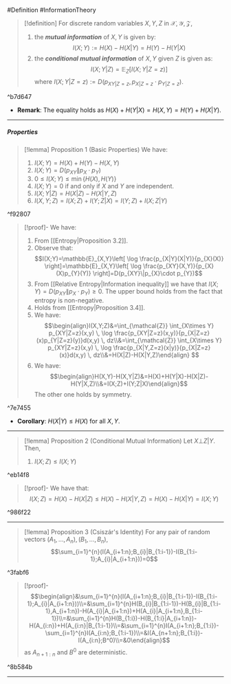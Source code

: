 #Definition #InformationTheory 

> [!definition]
> For discrete random variables $X,Y,Z$ in $\mathcal{X},\mathcal{Y},\mathcal{Z}$, 
> 1. the ***mutual information*** of $X,Y$ is given by: $$I(X;Y):=H(X) - H(X|Y)=H(Y)-H(Y|X)$$
> 2. the ***conditional mutual information*** of $X,Y$ given $Z$ is given as: $$I(X;Y|Z)=\mathbb{E}_{Z}[I(X;Y|Z=z)]$$where $I(X;Y|Z=z):=D(p_{XY|Z=z},p_{X|Z=z}\cdot p_{Y|Z=z})$.

^b7d647

- **Remark**: The equality holds as $H(X)+H(Y|X)=H(X,Y)=H(Y)+H(X|Y)$.
---
##### Properties
> [!lemma] Proposition 1 (Basic Properties)
> We have:
> 1. $I(X;Y)=H(X)+H(Y)-H(X,Y)$
> 1. $I(X;Y)=D(p_{XY}\|p_{X}\cdot p_{Y})$
> 2. $0\leq I(X;Y)\leq \min\{ H(X),H(Y) \}$
> 3. $I(X;Y)=0$ if and only if $X$ and $Y$ are independent.
> 4. $I(X;Y|Z)=H(X|Z)-H(X|Y,Z)$
> 5. $I(X,Y;Z)=I(X;Z)+I(Y;Z|X)=I(Y;Z)+I(X;Z|Y)$

^f92807

> [!proof]-
> We have:
> 1. From [[Entropy|Proposition 3.2]].
> 1. Observe that: $$I(X;Y)=\mathbb{E}_{X,Y}\left[ \log \frac{p_{X|Y}(X|Y)}{p_{X}(X)} \right]=\mathbb{E}_{X,Y}\left[ \log \frac{p_{XY}(X,Y)}{p_{X}(X)p_{Y}(Y)} \right]=D(p_{XY}\|p_{X}\cdot p_{Y})$$
> 2. From [[Relative Entropy|Information inequality]] we have that $I(X;Y)=D(p_{XY}\|p_{X}\cdot p_{Y})\geq 0$. The upper bound holds from the fact that entropy is non-negative.
> 3. Holds from [[Entropy|Proposition 3.4]].
> 4. We have: $$\begin{align}I(X,Y;Z)&=\int_{\mathcal{Z}} \int_{X\times Y} p_{XY|Z=z}(x,y)  \, \log \frac{p_{XY|Z=z}(x,y)}{p_{X|Z=z}(x)p_{Y|Z=z}(y)}d(x,y)  \, dz\\&=\int_{\mathcal{Z}} \int_{X\times Y} p_{XY|Z=z}(x,y)  \, \log \frac{p_{X|Y,Z=z}(x|y)}{p_{X|Z=z}(x)}d(x,y)  \, dz\\&=H(X|Z)-H(X|Y,Z)\end{align} $$
> 5. We have: $$\begin{align}H(X,Y)-H(X,Y|Z)&=H(X)+H(Y|X)-H(X|Z)-H(Y|X,Z)\\&=I(X;Z)+I(Y;Z|X)\end{align}$$The other one holds by symmetry.

^7e7455

- **Corollary**: $H(X|Y)\leq H(X)$ for all $X,Y$. 
---
> [!lemma] Proposition 2 (Conditional Mutual Information)
> Let $X{\bot}Z|Y$. Then, 
> 1. $I(X;Z)\leq I(X;Y)$

^eb14f8

> [!proof]-
> We have that: $$I(X;Z)=H(X)-H(X|Z)\le H(X)-H(X|Y,Z)=H(X)-H(X|Y)=I(X;Y)$$

^986f22

---
> [!lemma] Proposition 3 (Csiszár's Identity)
> For any pair of random vectors $(A_{1},\dots,A_{n}),(B_{1},...,B_{n})$, $$\sum_{i=1}^{n}(I(A_{i+1:n};B_{i}|B_{1:i-1})-I(B_{1:i-1};A_{i}|A_{i+1:n}))=0$$

^3fabf6

> [!proof]-
> $$\begin{align}&\sum_{i=1}^{n}(I(A_{i+1:n};B_{i}|B_{1:i-1})-I(B_{1:i-1};A_{i}|A_{i+1:n}))\\=&\sum_{i=1}^{n}H(B_{i}|B_{1:i-1})-H(B_{i}|B_{1:i-1},A_{i+1:n})-H(A_{i}|A_{i+1:n})+H(A_{i}|A_{i+1:n},B_{1:i-1})\\=&\sum_{i=1}^{n}H(B_{1:i})-H(B_{1:i}|A_{i+1:n})-H(A_{i:n})+H(A_{i:n}|B_{1:i-1})\\=&\sum_{i=1}^{n}I(A_{i+1:n};B_{1:i})-\sum_{i=1}^{n}I(A_{i:n};B_{1:i-1})\\=&I(A_{n+1:n};B_{1:i})-I(A_{i:n};B^0)\\=&0\end{align}$$as $A_{n+1:n}$ and $B^0$ are deterministic.

^8b584b

---
